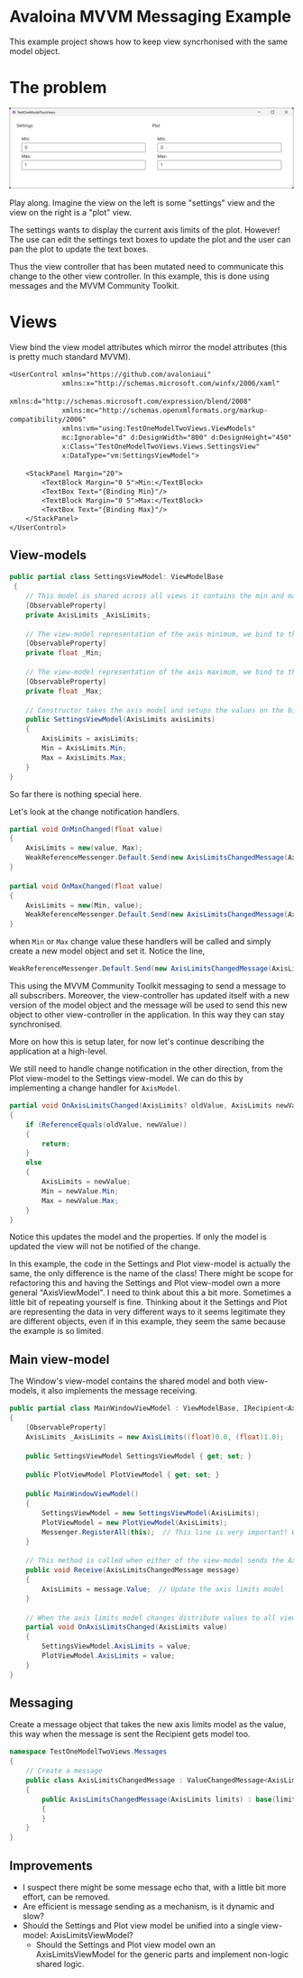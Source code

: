 # Avaloina MVVM Messaging Example

This example project shows how to keep view syncrhonised with the same model object. 

# The problem

![Imagine the view on the left is some "settings" view and the view on the right is a "plot" view](ui.png?raw=true "Mock UI")

Play along. Imagine the view on the left is some "settings" view and the view on the right is a "plot" view.

The settings wants to display the current axis limits of the plot. However! The use can edit the settings text boxes to update the plot and the user can pan the plot to update the text boxes.

Thus the view controller that has been mutated need to communicate this change to the other view controller. In this example, this is done using messages and the MVVM Community Toolkit.

# Views

View bind the view model attributes which mirror the model attributes (this is pretty much standard MVVM).

```axaml
<UserControl xmlns="https://github.com/avaloniaui"
             xmlns:x="http://schemas.microsoft.com/winfx/2006/xaml"
             xmlns:d="http://schemas.microsoft.com/expression/blend/2008"
             xmlns:mc="http://schemas.openxmlformats.org/markup-compatibility/2006"
			 xmlns:vm="using:TestOneModelTwoViews.ViewModels"
             mc:Ignorable="d" d:DesignWidth="800" d:DesignHeight="450"
             x:Class="TestOneModelTwoViews.Views.SettingsView"
	         x:DataType="vm:SettingsViewModel">

	<StackPanel Margin="20">
		<TextBlock Margin="0 5">Min:</TextBlock>
		<TextBox Text="{Binding Min}"/>
		<TextBlock Margin="0 5">Max:</TextBlock>
		<TextBox Text="{Binding Max}"/>
	</StackPanel>
</UserControl>
```
## View-models

```C#
public partial class SettingsViewModel: ViewModelBase
 {
    // This model is shared across all views it contains the min and max values of a single axis.
    [ObservableProperty]
    private AxisLimits _AxisLimits;

    // The view-model representation of the axis minimum, we bind to this value in the view.
    [ObservableProperty]
    private float _Min;

    // The view-model representation of the axis maximum, we bind to this value in the view.
    [ObservableProperty]
    private float _Max;

    // Constructor takes the axis model and setups the values on the bindable properties.
    public SettingsViewModel(AxisLimits axisLimits)
    {
        AxisLimits = axisLimits;
        Min = AxisLimits.Min;
        Max = AxisLimits.Max;
    }
}
```

So far there is nothing special here.

Let's look at the change notification handlers.

```C#
partial void OnMinChanged(float value)
{
    AxisLimits = new(value, Max);
    WeakReferenceMessenger.Default.Send(new AxisLimitsChangedMessage(AxisLimits));
}

partial void OnMaxChanged(float value)
{
    AxisLimits = new(Min, value);
    WeakReferenceMessenger.Default.Send(new AxisLimitsChangedMessage(AxisLimits));
}
```

when `Min` or `Max` change value these handlers will be called and simply create a new model object and set it. Notice the line,

```C#
WeakReferenceMessenger.Default.Send(new AxisLimitsChangedMessage(AxisLimits));
```

This using the MVVM Community Toolkit messaging to send a message to all subscribers. Moreover, the view-controller has updated itself with a new version of the model object and the message will be used to send this new object to other view-controller in the application. In this way they can stay synchronised.

More on how this is setup later, for now let's continue describing the application at a high-level.

We still need to handle change notification in the other direction, from the Plot view-model to the Settings view-model. We can do this by implementing a change handler for `AxisModel`.

```C#
partial void OnAxisLimitsChanged(AxisLimits? oldValue, AxisLimits newValue)
{
    if (ReferenceEquals(oldValue, newValue))
    {
        return;
    }
    else
    {
        AxisLimits = newValue;
        Min = newValue.Min;
        Max = newValue.Max;
    }
}
```
Notice this updates the model and the properties. If only the model is updated the view will not be notified of the change.

In this example, the code in the Settings and Plot view-model is actually the same, the only difference is the name of the class! There might be scope for refactoring this and having the Settings and Plot view-model own a more general "AxisViewModel". I need to think about this a bit more. Sometimes a little bit of repeating yourself is fine. Thinking about it the Settings and Plot are representing the data in very different ways to it seems legitimate they are different objects, even if in this example, they seem the same because the example is so limited.

## Main view-model

The Window's view-model contains the shared model and both view-models, it also implements the message receiving.

```C#
public partial class MainWindowViewModel : ViewModelBase, IRecipient<AxisLimitsChangedMessage>
{
    [ObservableProperty]
    AxisLimits _AxisLimits = new AxisLimits((float)0.0, (float)1.0);

    public SettingsViewModel SettingsViewModel { get; set; }

    public PlotViewModel PlotViewModel { get; set; }

    public MainWindowViewModel()
    {
        SettingsViewModel = new SettingsViewModel(AxisLimits);
        PlotViewModel = new PlotViewModel(AxisLimits);
        Messenger.RegisterAll(this);  // This line is very important! Without it the message will not be received.
    }

    // This method is called when either of the view-model sends the AxisLimitsChangedMessage message.
    public void Receive(AxisLimitsChangedMessage message)
    {              
        AxisLimits = message.Value;  // Update the axis limits model
    }

    // When the axis limits model changes distribute values to all view-models.
    partial void OnAxisLimitsChanged(AxisLimits value)
    {
        SettingsViewModel.AxisLimits = value;
        PlotViewModel.AxisLimits = value;
    }
}
```

## Messaging

Create a message object that takes the new axis limits model as the value, this way when the message is sent the Recipient gets model too.
```C#
namespace TestOneModelTwoViews.Messages
{
    // Create a message
    public class AxisLimitsChangedMessage : ValueChangedMessage<AxisLimits>
    {
        public AxisLimitsChangedMessage(AxisLimits limits) : base(limits)
        {
        }
    }
}
```

## Improvements
* I suspect there might be some message echo that, with a little bit more effort, can be removed.
* Are efficient is message sending as a mechanism, is it dynamic and slow?
* Should the Settings and Plot view model be unified into a single view-model: AxisLimitsViewModel?
    * Should the Settings and Plot view model own an AxisLimitsViewModel for the generic parts and implement non-logic shared logic.
